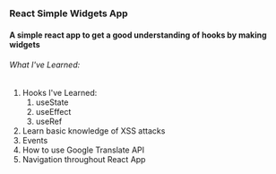 ### React Simple Widgets App

#### A simple react app to get a good understanding of hooks by making widgets

###### What I've Learned:

1. Hooks I've Learned:
   1. useState
   1. useEffect
   1. useRef
1. Learn basic knowledge of XSS attacks
1. Events
1. How to use Google Translate API
1. Navigation throughout React App
